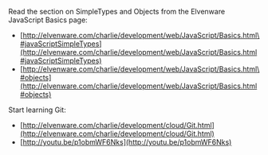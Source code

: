 Read the section on SimpleTypes and Objects from the Elvenware
JavaScript Basics page:

- [http://elvenware.com/charlie/development/web/JavaScript/Basics.html\#javaScriptSimpleTypes](http://elvenware.com/charlie/development/web/JavaScript/Basics.html#javaScriptSimpleTypes)
- [http://elvenware.com/charlie/development/web/JavaScript/Basics.html\#objects](http://elvenware.com/charlie/development/web/JavaScript/Basics.html#objects)

Start learning Git:

- [http://elvenware.com/charlie/development/cloud/Git.html](http://elvenware.com/charlie/development/cloud/Git.html)
- [http://youtu.be/p1obmWF6Nks](http://youtu.be/p1obmWF6Nks)
